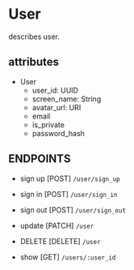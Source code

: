 # User

describes user.

## attributes
  - User
    - user_id: UUID
    - screen_name: String
    - avatar_url: URI
    - email
    - is_private
    - password_hash

## ENDPOINTS

  - sign up     [POST]      `/user/sign_up`
  - sign in     [POST]      `/user/sign_in`
  - sign out    [POST]      `/user/sign_out`
  - update      [PATCH]     `/user`
  - DELETE      [DELETE]    `/user`

  - show        [GET]       `/users/:user_id`
